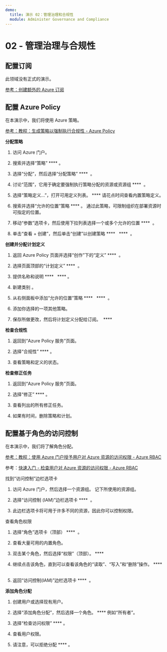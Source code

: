 ```yaml
---
demo:
  title: 演示 02：管理治理和合规性
  module: Administer Governance and Compliance
---
```


# 02 - 管理治理与合规性

## 配置订阅

此领域没有正式的演示。 

[参考：创建额外的 Azure 订阅](https://docs.microsoft.com/azure/cost-management-billing/manage/create-subscription)

## 配置 Azure Policy

在本演示中，我们将使用 Azure 策略。

[参考：教程：生成策略以强制执行合规性 - Azure Policy](https://docs.microsoft.com/azure/governance/policy/tutorials/create-and-manage)

**分配策略**

1.  访问 Azure 门户。

2.  搜索并选择“策略” **** 。

3.  选择“分配”，然后选择“分配策略” ****  。

5.  讨论“范围”，它用于确定要强制执行策略分配的资源或资源组 ****  。

6.  选择“策略定义…”，打开可用定义列表。 **** 请花点时间查看内置策略定义。

7.  搜索并选择“允许的位置”策略 **** 。 通过此策略，可限制组织在部署资源时可指定的位置。

8.  移动“参数”选项卡，然后使用下拉列表选择一个或多个允许的位置 ****  。

9.  单击“查看 + 创建”，然后单击“创建”以创建策略 ****   ****  。

**创建并分配计划定义**

1.  返回 Azure Policy 页面并选择“创作”下的“定义” ****  。

2.  选择页面顶部的“计划定义” ****  。

3.  提供名称和说明 ****   **** 。

4.  新建类别 。

5.  从右侧面板中添加“允许的位置”策略 ****   ****  。

6.  添加你选择的一项其他策略。

7.  保存所做更改，然后将计划定义分配给订阅。  ****  

**检查合规性**

1.  返回到“Azure Policy 服务”页面。

2.  选择“合规性” **** 。

3.  查看策略和定义的状态。

**检查修正任务**

1.  返回到“Azure Policy 服务”页面。

2.  选择“修正” **** 。

3.  查看列出的所有修正任务。

4. 如果有时间，删除策略和计划。 

## 配置基于角色的访问控制

在本演示中，我们将了解角色分配。

[参考：教程：使用 Azure 门户授予用户对 Azure 资源的访问权限 - Azure RBAC](https://docs.microsoft.com/azure/role-based-access-control/quickstart-assign-role-user-portal)

参考：[快速入门 - 检查用户对 Azure 资源的访问权限 - Azure RBAC](https://docs.microsoft.com/azure/role-based-access-control/check-access)

找到“访问控制”边栏选项卡

1.  访问 Azure 门户，然后选择一个资源组。  记下所使用的资源组。

2.  选择“访问控制 (IAM)”边栏选项卡 ****  。

3.  此边栏选项卡将可用于许多不同的资源，因此你可以控制权限。

查看角色权限

1.  选择“角色”选项卡（顶部） ****  。

1.  查看大量可用的内置角色。

1.  双击某个角色，然后选择“权限”（顶部）。 ****  

1.  继续点击该角色，直到可以查看该角色的“读取”、“写入”和“删除”操作。 ****  

1.  返回“访问控制(IAM)”边栏选项卡 ****  。

**添加角色分配**

1.  创建用户或选择现有用户。

1.  选择“添加角色分配”，然后选择一个角色。 **** 例如“所有者”。

1.  选择“检查访问权限” **** 。

1.  查看用户权限。

1.  请注意，可以拒绝分配 **** 。
